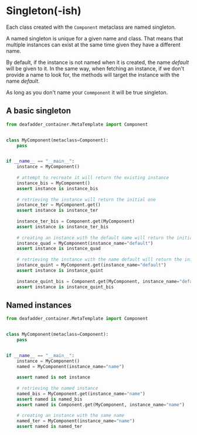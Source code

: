 # Singleton(-ish)

Each class created with the `Component` metaclass are named singleton.

A named singleton is unique for a given name and class. That means that multiple instances
can exist at the same time given they have a different name.

By default, if the instance is not named when it is created, the name *default* will be given
to it. In the same way, when fetching an instance, if we don't provide a name to look for,
the methods will target the instance with the name *default*.

As long as you don't name your `Commponent` it will be true singleton.

## A basic singleton

```python
from deafadder_container.MetaTemplate import Component


class MyComponent(metaclass=Component):
    pass


if __name__ == "__main__":
    instance = MyComponent()
    
    # attempt to recreate it will return the existing instance
    instance_bis = MyComponent()
    assert instance is instance_bis
    
    # retrieving the instance will return the initial one
    instance_ter = MyComponent.get()
    assert instance is instance_ter
    
    instance_ter_bis = Component.get(MyComponent)
    assert instance is instance_ter_bis
    
    # creating an instance with the default name will return the initial one
    instance_quad = MyComponent(instance_name="default")
    assert instance is instance_quad
    
    # retrieving the instance with the name default will return the initial one
    instance_quint = MyComponent.get(instance_name="default")
    assert instance is instance_quint
    
    instance_quint_bis = Component.get(MyComponent, instance_name="default")
    assert instance is instance_quint_bis

```

## Named instances

```python
from deafadder_container.MetaTemplate import Component


class MyComponent(metaclass=Component):
    pass


if __name__ == "__main__":
    instance = MyComponent()
    named = MyComponent(instance_name="name")
    
    assert named is not instance
    
    # retrieving the named instance
    named_bis = MyComponent.get(instance_name="name")
    assert named is named_bis
    assert named is Component.get(MyComponent, instance_name="name")
    
    # creating an instance with the same name
    named_ter = MyComponent(instance_name="name")
    assert named is named_ter

```